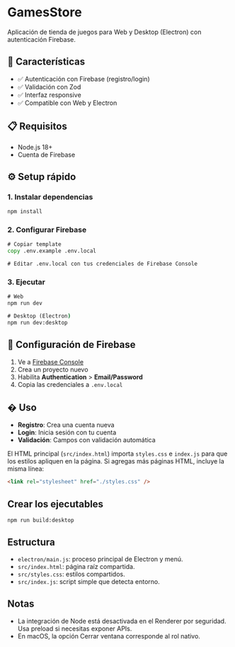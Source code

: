 # GamesStore

Aplicación de tienda de juegos para Web y Desktop (Electron) con autenticación Firebase.

## 🚀 Características

- ✅ Autenticación con Firebase (registro/login)
- ✅ Validación con Zod
- ✅ Interfaz responsive
- ✅ Compatible con Web y Electron

## 📋 Requisitos
- Node.js 18+
- Cuenta de Firebase

## ⚙️ Setup rápido

### 1. Instalar dependencias
```cmd
npm install
```

### 2. Configurar Firebase
```cmd
# Copiar template
copy .env.example .env.local

# Editar .env.local con tus credenciales de Firebase Console
```

### 3. Ejecutar
```cmd
# Web
npm run dev

# Desktop (Electron)
npm run dev:desktop
```

## 🔧 Configuración de Firebase

1. Ve a [Firebase Console](https://console.firebase.google.com)
2. Crea un proyecto nuevo
3. Habilita **Authentication** > **Email/Password**
4. Copia las credenciales a `.env.local`

## � Uso

- **Registro**: Crea una cuenta nueva
- **Login**: Inicia sesión con tu cuenta
- **Validación**: Campos con validación automática

El HTML principal (`src/index.html`) importa `styles.css` e `index.js` para que los estilos apliquen en la página. Si agregas más páginas HTML, incluye la misma línea:
```html
<link rel="stylesheet" href="./styles.css" />
```
## Crear los ejecutables
```
npm run build:desktop
```

## Estructura
- `electron/main.js`: proceso principal de Electron y menú.
- `src/index.html`: página raíz compartida.
- `src/styles.css`: estilos compartidos.
- `src/index.js`: script simple que detecta entorno.

## Notas
- La integración de Node está desactivada en el Renderer por seguridad. Usa preload si necesitas exponer APIs.
- En macOS, la opción Cerrar ventana corresponde al rol nativo.
